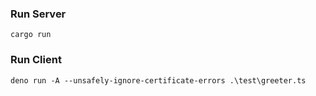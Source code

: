 
### Run Server

```
cargo run
```

### Run Client

```
deno run -A --unsafely-ignore-certificate-errors .\test\greeter.ts
```